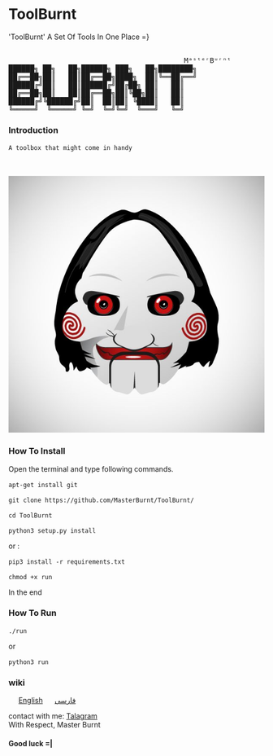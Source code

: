 # ToolBurnt
'ToolBurnt' A Set Of Tools In One Place =}
<pre>  
                                         MᵃˢᵗᵉʳBᵘʳⁿᵗ
██████╗ ██╗   ██╗██████╗ ███╗   ██╗████████╗
██╔══██╗██║   ██║██╔══██╗████╗  ██║╚══██╔══╝
██████╔╝██║   ██║██████╔╝██╔██╗ ██║   ██║   
██╔══██╗██║   ██║██╔══██╗██║╚██╗██║   ██║   
██████╔╝╚██████╔╝██║  ██║██║ ╚████║   ██║   
╚═════╝  ╚═════╝ ╚═╝  ╚═╝╚═╝  ╚═══╝   ╚═╝                                                                                                                                          
</pre>

### Introduction

    A toolbox that might come in handy 
<br />
<br />
<img src="logo.png" />
<br /> 


### How To Install

Open the terminal and type following commands.

<pre><code>apt-get install git</code></pre>

<pre><code>git clone https://github.com/MasterBurnt/ToolBurnt/</code></pre>

<pre><code>cd ToolBurnt</code></pre>
<pre><code>python3 setup.py install</code></pre>
or : 
<pre><code>pip3 install -r requirements.txt </code></pre>
<pre><code>chmod +x run</code></pre>
In the end
<br/>
### How To Run
<pre><code>./run </code></pre>
or
<pre><code>python3 run </code></pre>
### wiki
&nbsp; &nbsp; &nbsp;[English](https://github.com/MasterBurnt/ToolBurnt/wiki/English) &nbsp; &nbsp; &nbsp;[فارسی](https://github.com/MasterBurnt/ToolBurnt/wiki/Persian-home-page) 

contact with me:
<a href="https://t.me/TheBurnt">Talagram</a>
<br />
With Respect, Master Burnt
<br />
#### Good luck =|
